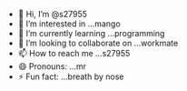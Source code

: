 - 👋 Hi, I’m @s27955
- 👀 I’m interested in ...mango
- 🌱 I’m currently learning ...programming
- 💞️ I’m looking to collaborate on ...workmate
- 📫 How to reach me ...s27955
- 😄 Pronouns: ...mr
- ⚡ Fun fact: ...breath by nose

<!---
s27955/s27955 is a ✨ special ✨ repository because its `README.md` (this file) appears on your GitHub profile.
You can click the Preview link to take a look at your changes.
--->
